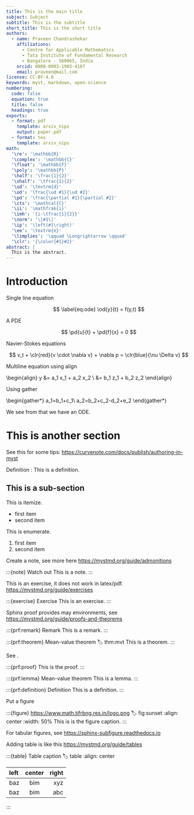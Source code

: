 ```yaml
---
title: This is the main title
subject: Subject
subtitle: This is the subtitle
short_title: This is the short title
authors:
  - name: Praveen Chandrashekar
    affiliations:
      - Centre for Applicable Mathematics
      - Tata Institute of Fundamental Research
      - Bangalore - 560065, India
    orcid: 0000-0003-1903-4107
    email: praveen@mail.com
license: CC-BY-4.0
keywords: myst, markdown, open-science
numbering:
  code: false
  equation: true
  title: false
  headings: true
exports:
  - format: pdf
    template: arxiv_nips
    output: paper.pdf
  - format: tex
    template: arxiv_nips
math:
  '\re': '\mathbb{R}'
  '\complex': '\mathbb{C}'
  '\float': '\mathbb{F}'
  '\poly': '\mathbb{P}'
  '\half': '\frac{1}{2}'
  '\shalf': '\tfrac{1}{2}'
  '\ud': '\textrm{d}'
  '\od': '\frac{\ud #1}{\ud #2}'
  '\pd': '\frac{\partial #1}{\partial #2}'
  '\cts': '\mathcal{C}'
  '\ii': '\mathfrak{i}'
  '\imh': '{i-\tfrac{1}{2}}'
  '\norm': '\|#1\|'
  '\ip': '\left(#1\right)'
  '\ee': '\textrm{e}'
  '\limplies': '\qquad \Longrightarrow \qquad'
  '\clr': '{\color{#1}#2}'
abstract: |
  This is the abstract.
---
```


# Introduction

Single line equation

$$
\label{eq:ode}
\od{y}{t} = f(y,t)
$$

A PDE

$$
\pd{u}{t} + \pd{f}{x} = 0
$$

Navier-Stokes equations

$$
v_t + \clr{red}{v \cdot \nabla v} + \nabla p = \clr{blue}{\nu \Delta v}
$$

Multiline equation using align

\begin{align}
y &= a_1 x_1 + a_2 x_2 \\
  &= b_1 z_1 + b_2 z_2
\end{align}

Using gather

\begin{gather*}
a_1=b_1+c_1\\
a_2=b_2+c_2-d_2+e_2
\end{gather*}

We see from [](#eq:ode) that we have an ODE.

# This is another section

See this for some tips: <https://curvenote.com/docs/publish/authoring-in-myst>

Definition
: This is a definition.

## This is a sub-section

This is itemize.

* first item
* second item

This is enumerate.

1. first item
1. second item

Create a note, see more here <https://mystmd.org/guide/admonitions>

:::{note} Watch out
This is a note.
:::

This is an exercise, it does not work in latex/pdf. <https://mystmd.org/guide/exercises>

:::{exercise} Exercise
This is an exercise.
:::

Sphinx proof provides may environments, see <https://mystmd.org/guide/proofs-and-theorems>

:::{prf:remark} Remark
This is a remark.
:::

:::{prf:theorem} Mean-value theorem
:label: thm:mvt
This is a theorem.
:::

See [](#thm:mvt).

:::{prf:proof}
This is the proof.
:::

:::{prf:lemma} Mean-value theorem
This is a lemma.
:::

:::{prf:definition} Definition
This is a definition.
:::

Put a figure

:::{figure} https://www.math.tifrbng.res.in/logo.png
:label: fig:sunset
:align: center
:width: 50%
This is is the figure caption.
:::

For tabular figures, see <https://sphinx-subfigure.readthedocs.io>

Adding table is like this <https://mystmd.org/guide/tables>

:::{table} Table caption
:label: table
:align: center

| left | center | right |
| :--- | :---:  | ---:  |
| baz  | bim    | xyz   |
| baz  | bim    | abc   |

:::
